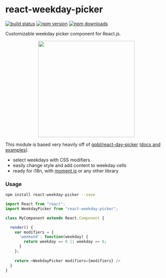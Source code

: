 # react-weekday-picker
[![build status](https://img.shields.io/travis/ntdb/react-day-picker/master.svg?style=flat-square)](https://travis-ci.org/ntdb/react-day-picker)
[![npm version](https://img.shields.io/npm/v/react-weekday-picker.svg?style=flat-square)](https://www.npmjs.com/package/react-weekday-picker)
[![npm downloads](https://img.shields.io/npm/dm/react-weekday-picker.svg?style=flat-square)](https://www.npmjs.com/package/react-weekday-picker)

Customizable weekday picker component for React.js.

<p align="center">
<img src="https://cloud.githubusercontent.com/assets/2095463/8815167/58a0fc9c-2fca-11e5-861c-59e0280809bb.png" width="300" />
</p>

This module is based very heavily off of [gpbl/react-day-picker](https://github.com/gpbl/react-day-picker) ([docs and examples](http://www.gpbl.org/react-day-picker/)).
* select weekdays with CSS modifiers
* easily change style and add content to weekday cells
* ready for i18n, with [moment.js](http://momentjs.com) or any other library

### Usage

```bash
npm install react-weekday-picker --save
```

```js 
import React from "react";
import WeekdayPicker from "react-weekday-picker";

class MyComponent extends React.Component {

  render() {
    var modifiers = {
      'weekend': function(weekday) {
        return weekday == 0 || weekday == 6;
      }
    };
  
    return <WeekdayPicker modifiers={modifiers} />
  }
}
```
